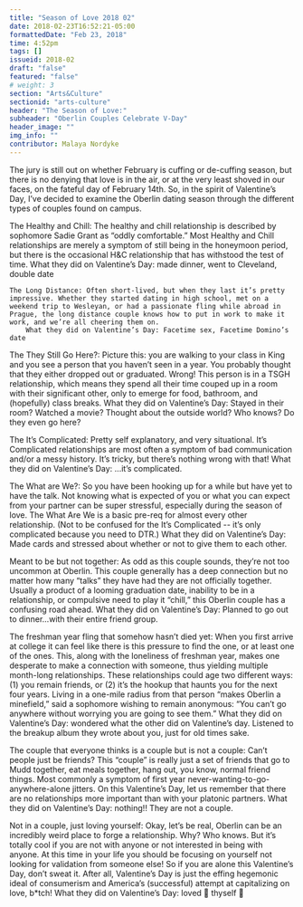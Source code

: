 ```yaml
---
title: "Season of Love 2018 02"
date: 2018-02-23T16:52:21-05:00
formattedDate: "Feb 23, 2018"
time: 4:52pm
tags: []
issueid: 2018-02
draft: "false"
featured: "false"
# weight: 3 
section: "Arts&Culture"
sectionid: "arts-culture"
header: "The Season of Love:"
subheader: "Oberlin Couples Celebrate V-Day"
header_image: ""
img_info: ""
contributor: Malaya Nordyke
---
```

 The jury is still out on whether February is cuffing or de-cuffing season, but there is no denying that love is in the air, or at the very least shoved in our faces, on the fateful day of February 14th.  So, in the spirit of Valentine’s Day, I’ve decided to examine the Oberlin dating season through the different types of couples found on campus. 

The Healthy and Chill: The healthy and chill relationship is described by sophomore Sadie Grant as “oddly comfortable.” Most Healthy and Chill relationships are merely a symptom of still being in the honeymoon period, but there is the occasional H&C relationship that has withstood the test of time.
		What they did on Valentine’s Day: made dinner, went to Cleveland, double date

	The Long Distance: Often short-lived, but when they last it’s pretty impressive. Whether they started dating in high school, met on a weekend trip to Wesleyan, or had a passionate fling while abroad in Prague, the long distance couple knows how to put in work to make it work, and we’re all cheering them on. 
		What they did on Valentine’s Day: Facetime sex, Facetime Domino’s date

The They Still Go Here?: Picture this: you are walking to your class in King and you see a person that you haven’t seen in a year. You probably thought that they either dropped out or graduated. Wrong! This person is in a TSGH relationship, which means they spend all their time couped up in a room with their significant other, only to emerge for food, bathroom, and (hopefully) class breaks. 
	What they did on Valentine’s Day: Stayed in their room? Watched a movie? Thought about the outside world? Who knows? Do they even go here? 

The It’s Complicated: Pretty self explanatory, and very situational. It’s Complicated relationships are most often a symptom of bad communication and/or a messy history. It’s tricky, but there’s nothing wrong with that! 
	What they did on Valentine’s Day: ...it’s complicated. 

The What are We?: So you have been hooking up for a while but have yet to have the talk. Not knowing what is expected of you or what you can expect from your partner can be super stressful, especially during the season of love. The What Are We is a basic pre-req for almost every other relationship. (Not to be confused for the It’s Complicated -- it’s only complicated because you need to DTR.) 
	What they did on Valentine’s Day: Made cards and stressed about whether or not to give them to each other.

Meant to be but not together: As odd as this couple sounds, they’re not too uncommon at Oberlin. This couple generally has a deep connection but no matter how many “talks” they have had they are not officially together. Usually a product of a looming graduation date, inability to be in a relationship, or compulsive need to play it “chill,”  this Oberlin couple has a confusing road ahead. 
	What they did on Valentine’s Day: Planned to go out to dinner…with their entire friend group. 

The freshman year fling that somehow hasn’t died yet: When you first arrive at college it can feel like there is this pressure to find the one, or at least one of the ones. This, along with the loneliness of freshman year, makes one desperate to make a connection with someone, thus yielding multiple month-long relationships. These relationships could age two different ways: (1) you remain friends, or (2) it’s the hookup that haunts you for the next four years. Living in a one-mile radius from that person “makes Oberlin a minefield,” said a sophomore wishing to remain anonymous: “You can’t go anywhere without worrying you are going to see them.”
What they did on Valentine’s Day: wondered what the other did on Valentine’s day. Listened to the breakup album they wrote about you, just for old times sake.

The couple that everyone thinks is a couple but is not a couple: Can’t people just be friends? This “couple” is really just a set of friends that go to Mudd together, eat meals together, hang out, you know, normal friend things. Most commonly a symptom of first year never-wanting-to-go-anywhere-alone jitters. On this Valentine’s Day, let us remember that there are no relationships more important than with your platonic partners. 
What they did on Valentine’s Day: nothing!! They are not a couple. 

Not in a couple, just loving yourself: Okay, let’s be real, Oberlin can be an incredibly weird place to forge a relationship. Why? Who knows. But it’s totally cool if you are not with anyone or not interested in being with anyone. At this time in your life you should be focusing on yourself not looking for validation from someone else! So if you are alone this Valentine’s Day, don’t sweat it. After all, Valentine’s Day is just the effing hegemonic ideal of consumerism and America’s (successful) attempt at capitalizing on love, b*tch!
	What they did on Valentine’s Day: loved 👏 thyself 👏

